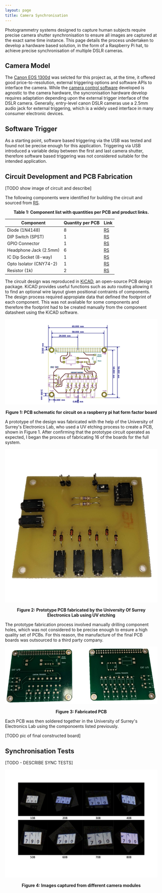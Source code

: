 ```yaml
---
layout: page
title: Camera Synchronisation
---
```


Photogrammetry systems designed to capture human subjects require precise camera shutter synchronisation to ensure all images are captured at the exact same time instance. 
This page details the process undertaken to develop a hardware based solution, in the form of a Raspberry Pi hat, to achieve precise synchronisation of multiple DSLR cameras.

## Camera Model
The [Canon EOS 1300d](https://www.canon.co.uk/for_home/product_finder/cameras/digital_slr/eos_1300d/) was selcted for this project as, at the time, it offered good price-to-resolution, external triggering options and software APIs to interface the camera.
While the [camera control software](camera-control.md) developed is agnostic to the camera hardware, the syncronisation hardware develop requires adaptation depending upon the external trigger interface of the DSLR camera. 
Generally, entry-level canon DSLR cameras use a 2.5mm audio jack for external triggering, which is a widely used interface in many consumer electronic devices. 

## Software Trigger
As a starting point, software based triggering via the USB was tested and found not be precise enough for this application. 
Triggering via USB introduced a variable delay between the first and last camera shutter, therefore software based triggering was not considered suitable for the intended application.  

## Circuit Development and PCB Fabrication

[TODO show image of circuit and describe]


The following components were identified for building the circuit and sourced from <a target="_blank" href="https://uk.rs-online.com/web/">RS</a>.

<p style="text-align: center;"><b>Table 1: Component list with quantities per PCB and product links.</b></p>

| Component | Quantity per PCB | Link |
| ----------- | -------- | ----------- | 
| Diode (1N4148)	| 8 |<a target="_blank" href="https://uk.rs-online.com/web/p/switching-diodes/8431562">RS</a> |
| DIP Switch (SPST)| 1 |<a target="_blank" href="https://uk.rs-online.com/web/p/dip-sip-switches/8772154">RS</a> |
| GPIO Connector| 1| <a target="_blank" href="https://uk.rs-online.com/web/p/pcb-sockets/1731086">RS</a> |
| Headphone Jack (2.5mm)    | 6 | <a target="_blank" href="https://uk.rs-online.com/web/p/products/5051407/">RS</a> |
| IC Dip Socket (8-way) | 1 |<a target="_blank" href="https://uk.rs-online.com/web/p/dil-sockets/6742435">RS</a>|
| Opto Isolator (CNY74-2)	| 1 | <a target="_blank" href="https://uk.rs-online.com/web/p/optocouplers/1451599/">RS</a>|
| Resistor (1k) | 2 |<a target="_blank" href="https://uk.rs-online.com/web/p/through-hole-resistors/7077666">RS</a>|

The circuit design was reproduced in <a target="_blank" href="https://www.kicad.org/">KiCAD</a>, an open-source PCB design package. 
KiCAD provides useful functions such as auto routing allowing it to find an optional wire layout given positional contraints of components.
The design process required appropiate data that defined the footprint of each component. 
This was not avaliable for some components and therefore the footprint had to be created manually from the component datasheet using the KiCAD software. 

![](images/pcb_design.png)
<p style="text-align: center;"><b>Figure 1: PCB schematic for circuit on a raspberry pi hat form factor board</b></p>

A prototype of the design was fabricated with the help of the University of Surrey's Electronics Lab, who used a UV etching process to create a PCB, shown in Figure 1. 
After confirming that the prototype circuit operated as expected, I began the process of fabricating 16 of the boards for the full system. 

![](images/pcb_prototype.jpg)
<p style="text-align: center;"><b>Figure 2: Prototype PCB fabricated by the University Of Surrey Electronics Lab using UV etching</b></p>

The prototype fabrication process involved manually drilling component holes, which was not considered to be precise enough to ensure a high quality set of PCBs. 
For this reason, the manufacture of the final PCB boards was outsourced to a third party company.

![](images/pcb_fabricated.jpg)
<p style="text-align: center;"><b>Figure 3: Fabricated PCB</b></p>

Each PCB was then soldered together in the University of Surrey's Electronics Lab using the componoents listed previously.

[TODO pic of final constructed board]


## Synchronisation Tests

[TODO - DESCRIBE SYNC TESTS]

![](images/sync-test.png)
<p style="text-align: center;"><b>Figure 4: Images captured from different camera modules </b></p>
